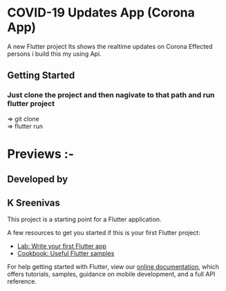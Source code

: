 # COVID-19 Updates App (Corona App)

A new Flutter project Its shows the realtime updates on Corona Effected persons i build this my using Api.

## Getting Started
  
### Just clone the project and then nagivate to that path and run flutter project

=> git clone <URL> <br>
=> flutter run

# Previews :-




## Developed by
## K Sreenivas


This project is a starting point for a Flutter application.

A few resources to get you started if this is your first Flutter project:

- [Lab: Write your first Flutter app](https://flutter.dev/docs/get-started/codelab)
- [Cookbook: Useful Flutter samples](https://flutter.dev/docs/cookbook)

For help getting started with Flutter, view our
[online documentation](https://flutter.dev/docs), which offers tutorials,
samples, guidance on mobile development, and a full API reference.
